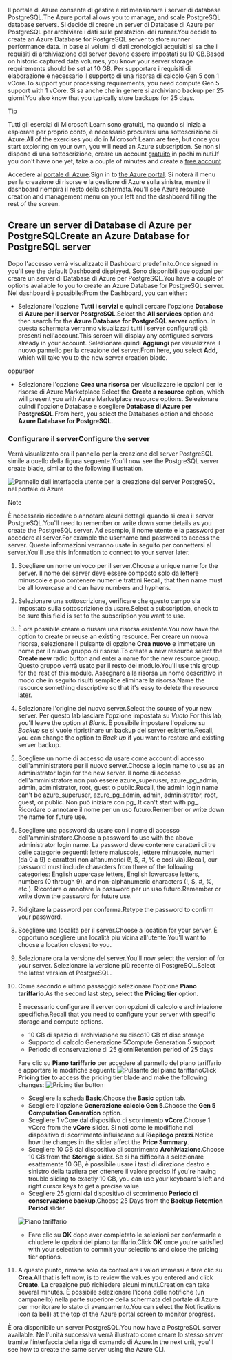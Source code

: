 <span data-ttu-id="18bcb-101">Il portale di Azure consente di gestire e ridimensionare i server di database PostgreSQL.</span><span class="sxs-lookup"><span data-stu-id="18bcb-101">The Azure portal allows you to manage, and scale PostgreSQL database servers.</span></span> <span data-ttu-id="18bcb-102">Si decide di creare un server di Database di Azure per PostgreSQL per archiviare i dati sulle prestazioni dei runner.</span><span class="sxs-lookup"><span data-stu-id="18bcb-102">You decide to create an Azure Database for PostgreSQL server to store runner performance data.</span></span> <span data-ttu-id="18bcb-103">In base ai volumi di dati cronologici acquisiti si sa che i requisiti di archiviazione del server devono essere impostati su 10 GB.</span><span class="sxs-lookup"><span data-stu-id="18bcb-103">Based on historic captured data volumes, you know your server storage requirements should be set at 10 GB.</span></span> <span data-ttu-id="18bcb-104">Per supportare i requisiti di elaborazione è necessario il supporto di una risorsa di calcolo Gen 5 con 1 vCore.</span><span class="sxs-lookup"><span data-stu-id="18bcb-104">To support your processing requirements, you need compute Gen 5 support with 1 vCore.</span></span> <span data-ttu-id="18bcb-105">Si sa anche che in genere si archiviano backup per 25 giorni.</span><span class="sxs-lookup"><span data-stu-id="18bcb-105">You also know that you typically store backups for 25 days.</span></span>

> [!TIP]
> <span data-ttu-id="18bcb-106">Tutti gli esercizi di Microsoft Learn sono gratuiti, ma quando si inizia a esplorare per proprio conto, è necessario procurarsi una sottoscrizione di Azure.</span><span class="sxs-lookup"><span data-stu-id="18bcb-106">All of the exercises you do in Microsoft Learn are free, but once you start exploring on your own, you will need an Azure subscription.</span></span> <span data-ttu-id="18bcb-107">Se non si dispone di una sottoscrizione, creare un account [gratuito](https://azure.microsoft.com/free/?WT.mc_id=A261C142F) in pochi minuti.</span><span class="sxs-lookup"><span data-stu-id="18bcb-107">If you don't have one yet, take a couple of minutes and create a [free account](https://azure.microsoft.com/free/?WT.mc_id=A261C142F).</span></span>

<span data-ttu-id="18bcb-108">Accedere al [portale di Azure](https://portal.azure.com?azure-portal=true).</span><span class="sxs-lookup"><span data-stu-id="18bcb-108">Sign in to [the Azure portal](https://portal.azure.com?azure-portal=true).</span></span> <span data-ttu-id="18bcb-109">Si noterà il menu per la creazione di risorse e la gestione di Azure sulla sinistra, mentre il dashboard riempirà il resto della schermata.</span><span class="sxs-lookup"><span data-stu-id="18bcb-109">You'll see Azure resource creation and management menu on your left and the dashboard filling the rest of the screen.</span></span>

## <a name="create-an-azure-database-for-postgresql-server"></a><span data-ttu-id="18bcb-110">Creare un server di Database di Azure per PostgreSQL</span><span class="sxs-lookup"><span data-stu-id="18bcb-110">Create an Azure Database for PostgreSQL server</span></span>

<span data-ttu-id="18bcb-111">Dopo l'accesso verrà visualizzato il Dashboard predefinito.</span><span class="sxs-lookup"><span data-stu-id="18bcb-111">Once signed in you'll see the default Dashboard displayed.</span></span> <span data-ttu-id="18bcb-112">Sono disponibili due opzioni per creare un server di Database di Azure per PostgreSQL.</span><span class="sxs-lookup"><span data-stu-id="18bcb-112">You have a couple of options available to you to create an Azure Database for PostgreSQL server.</span></span> <span data-ttu-id="18bcb-113">Nel dashboard è possibile:</span><span class="sxs-lookup"><span data-stu-id="18bcb-113">From the Dashboard, you can either:</span></span>

- <span data-ttu-id="18bcb-114">Selezionare l'opzione **Tutti i servizi** e quindi cercare l'opzione **Database di Azure per il server PostgreSQL**.</span><span class="sxs-lookup"><span data-stu-id="18bcb-114">Select the **All services** option and then search for the **Azure Database for PostgreSQL server** option.</span></span> <span data-ttu-id="18bcb-115">In questa schermata verranno visualizzati tutti i server configurati già presenti nell'account.</span><span class="sxs-lookup"><span data-stu-id="18bcb-115">This screen will display any configured servers already in your account.</span></span> <span data-ttu-id="18bcb-116">Selezionare quindi **Aggiungi** per visualizzare il nuovo pannello per la creazione del server.</span><span class="sxs-lookup"><span data-stu-id="18bcb-116">From here, you select **Add**, which will take you to the new server creation blade.</span></span>

<span data-ttu-id="18bcb-117">oppure</span><span class="sxs-lookup"><span data-stu-id="18bcb-117">or</span></span>

- <span data-ttu-id="18bcb-118">Selezionare l'opzione **Crea una risorsa** per visualizzare le opzioni per le risorse di Azure Marketplace.</span><span class="sxs-lookup"><span data-stu-id="18bcb-118">Select the **Create a resource** option, which will present you with Azure Marketplace resource options.</span></span> <span data-ttu-id="18bcb-119">Selezionare quindi l'opzione Database e scegliere **Database di Azure per PostgreSQL**.</span><span class="sxs-lookup"><span data-stu-id="18bcb-119">From here, you select the Databases option and choose **Azure Database for PostgreSQL**.</span></span>

### <a name="configure-the-server"></a><span data-ttu-id="18bcb-120">Configurare il server</span><span class="sxs-lookup"><span data-stu-id="18bcb-120">Configure the server</span></span>

<span data-ttu-id="18bcb-121">Verrà visualizzato ora il pannello per la creazione del server PostgreSQL simile a quello della figura seguente.</span><span class="sxs-lookup"><span data-stu-id="18bcb-121">You'll now see the PostgreSQL server create blade, similar to the following illustration.</span></span>

![Pannello dell'interfaccia utente per la creazione del server PostgreSQL nel portale di Azure](../media-draft/4-create-blade.png)

> [!NOTE]
> <span data-ttu-id="18bcb-123">È necessario ricordare o annotare alcuni dettagli quando si crea il server PostgreSQL.</span><span class="sxs-lookup"><span data-stu-id="18bcb-123">You'll need to remember or write down some details as you create the PostgreSQL server.</span></span> <span data-ttu-id="18bcb-124">Ad esempio, il nome utente e la password per accedere al server.</span><span class="sxs-lookup"><span data-stu-id="18bcb-124">For example the username and password to access the server.</span></span> <span data-ttu-id="18bcb-125">Queste informazioni verranno usate in seguito per connettersi al server.</span><span class="sxs-lookup"><span data-stu-id="18bcb-125">You'll use this information to connect to your server later.</span></span>

1. <span data-ttu-id="18bcb-126">Scegliere un nome univoco per il server.</span><span class="sxs-lookup"><span data-stu-id="18bcb-126">Choose a unique name for the server.</span></span> <span data-ttu-id="18bcb-127">Il nome del server deve essere composto solo da lettere minuscole e può contenere numeri e trattini.</span><span class="sxs-lookup"><span data-stu-id="18bcb-127">Recall, that then name must be all lowercase and can have numbers and hyphens.</span></span>

1. <span data-ttu-id="18bcb-128">Selezionare una sottoscrizione, verificare che questo campo sia impostato sulla sottoscrizione da usare.</span><span class="sxs-lookup"><span data-stu-id="18bcb-128">Select a subscription, check to be sure this field is set to the subscription you want to use.</span></span>

1. <span data-ttu-id="18bcb-129">È ora possibile creare o riusare una risorsa esistente.</span><span class="sxs-lookup"><span data-stu-id="18bcb-129">You now have the option to create or reuse an existing resource.</span></span> <span data-ttu-id="18bcb-130">Per creare un nuova risorsa, selezionare il pulsante di opzione **Crea nuovo** e immettere un nome per il nuovo gruppo di risorse.</span><span class="sxs-lookup"><span data-stu-id="18bcb-130">To create a new resource select the **Create new** radio button and enter a name for the new resource group.</span></span> <span data-ttu-id="18bcb-131">Questo gruppo verrà usato per il resto del modulo.</span><span class="sxs-lookup"><span data-stu-id="18bcb-131">You'll use this group for the rest of this module.</span></span> <span data-ttu-id="18bcb-132">Assegnare alla risorsa un nome descrittivo in modo che in seguito risulti semplice eliminare la risorsa.</span><span class="sxs-lookup"><span data-stu-id="18bcb-132">Name the resource something descriptive so that it's easy to delete the resource later.</span></span>

1. <span data-ttu-id="18bcb-133">Selezionare l'origine del nuovo server.</span><span class="sxs-lookup"><span data-stu-id="18bcb-133">Select the source of your new server.</span></span> <span data-ttu-id="18bcb-134">Per questo lab lasciare l'opzione impostata su _Vuoto_.</span><span class="sxs-lookup"><span data-stu-id="18bcb-134">For this lab, you'll leave the option at _Blank_.</span></span> <span data-ttu-id="18bcb-135">È possibile impostare l'opzione su _Backup_ se si vuole ripristinare un backup del server esistente.</span><span class="sxs-lookup"><span data-stu-id="18bcb-135">Recall, you can change the option to _Back up_ if you want to restore and existing server backup.</span></span>

1. <span data-ttu-id="18bcb-136">Scegliere un nome di accesso da usare come account di accesso dell'amministratore per il nuovo server.</span><span class="sxs-lookup"><span data-stu-id="18bcb-136">Choose a login name to use as an administrator login for the new server.</span></span> <span data-ttu-id="18bcb-137">Il nome di accesso dell'amministratore non può essere azure_superuser, azure_pg_admin, admin, administrator, root, guest o public.</span><span class="sxs-lookup"><span data-stu-id="18bcb-137">Recall, the admin login name can't be azure_superuser, azure_pg_admin, admin, administrator, root, guest, or public.</span></span> <span data-ttu-id="18bcb-138">Non può iniziare con pg_.</span><span class="sxs-lookup"><span data-stu-id="18bcb-138">It can't start with pg_.</span></span> <span data-ttu-id="18bcb-139">Ricordare o annotare il nome per un uso futuro.</span><span class="sxs-lookup"><span data-stu-id="18bcb-139">Remember or write down the name for future use.</span></span>

1. <span data-ttu-id="18bcb-140">Scegliere una password da usare con il nome di accesso dell'amministratore.</span><span class="sxs-lookup"><span data-stu-id="18bcb-140">Choose a password to use with the above administrator login name.</span></span> <span data-ttu-id="18bcb-141">La password deve contenere caratteri di tre delle categorie seguenti: lettere maiuscole, lettere minuscole, numeri (da 0 a 9) e caratteri non alfanumerici (!, $, #, % e così via).</span><span class="sxs-lookup"><span data-stu-id="18bcb-141">Recall, our password must include characters from three of the following categories: English uppercase letters, English lowercase letters, numbers (0 through 9), and non-alphanumeric characters (!, $, #, %, etc.).</span></span> <span data-ttu-id="18bcb-142">Ricordare o annotare la password per un uso futuro.</span><span class="sxs-lookup"><span data-stu-id="18bcb-142">Remember or write down the password for future use.</span></span>

1. <span data-ttu-id="18bcb-143">Ridigitare la password per conferma.</span><span class="sxs-lookup"><span data-stu-id="18bcb-143">Retype the password to confirm your password.</span></span>

1. <span data-ttu-id="18bcb-144">Scegliere una località per il server.</span><span class="sxs-lookup"><span data-stu-id="18bcb-144">Choose a location for your server.</span></span> <span data-ttu-id="18bcb-145">È opportuno scegliere una località più vicina all'utente.</span><span class="sxs-lookup"><span data-stu-id="18bcb-145">You'll want to choose a location closest to you.</span></span>

1. <span data-ttu-id="18bcb-146">Selezionare ora la versione del server.</span><span class="sxs-lookup"><span data-stu-id="18bcb-146">You'll now select the version of for your server.</span></span> <span data-ttu-id="18bcb-147">Selezionare la versione più recente di PostgreSQL.</span><span class="sxs-lookup"><span data-stu-id="18bcb-147">Select the latest version of PostgreSQL.</span></span>

1. <span data-ttu-id="18bcb-148">Come secondo e ultimo passaggio selezionare l'opzione **Piano tariffario**.</span><span class="sxs-lookup"><span data-stu-id="18bcb-148">As the second last step, select the **Pricing tier** option.</span></span>

    <span data-ttu-id="18bcb-149">È necessario configurare il server con opzioni di calcolo e archiviazione specifiche.</span><span class="sxs-lookup"><span data-stu-id="18bcb-149">Recall that you need to configure your server with specific storage and compute options.</span></span>

    - <span data-ttu-id="18bcb-150">10 GB di spazio di archiviazione su disco</span><span class="sxs-lookup"><span data-stu-id="18bcb-150">10 GB of disc storage</span></span>
    - <span data-ttu-id="18bcb-151">Supporto di calcolo Generazione 5</span><span class="sxs-lookup"><span data-stu-id="18bcb-151">Compute Generation 5 support</span></span>
    - <span data-ttu-id="18bcb-152">Periodo di conservazione di 25 giorni</span><span class="sxs-lookup"><span data-stu-id="18bcb-152">Retention period of 25 days</span></span>

    <span data-ttu-id="18bcb-153">Fare clic su **Piano tariffario** per accedere al pannello del piano tariffario e apportare le modifiche seguenti: ![Pulsante del piano tariffario](../media-draft/4-azure-db-pricing-tier-button.png)</span><span class="sxs-lookup"><span data-stu-id="18bcb-153">Click **Pricing tier** to access the pricing tier blade and make the following changes: ![Pricing tier button](../media-draft/4-azure-db-pricing-tier-button.png)</span></span>

    - <span data-ttu-id="18bcb-154">Scegliere la scheda **Basic**.</span><span class="sxs-lookup"><span data-stu-id="18bcb-154">Choose the **Basic** option tab.</span></span>
    - <span data-ttu-id="18bcb-155">Scegliere l'opzione **Generazione calcolo Gen 5**.</span><span class="sxs-lookup"><span data-stu-id="18bcb-155">Choose the **Gen 5 Computation Generation** option.</span></span>
    - <span data-ttu-id="18bcb-156">Scegliere 1 vCore dal dispositivo di scorrimento **vCore**.</span><span class="sxs-lookup"><span data-stu-id="18bcb-156">Choose 1 vCore from the **vCore** slider.</span></span> <span data-ttu-id="18bcb-157">Si noti come le modifiche nel dispositivo di scorrimento influiscano sul **Riepilogo prezzi**.</span><span class="sxs-lookup"><span data-stu-id="18bcb-157">Notice how the changes in the slider affect the **Price Summary**.</span></span>
    - <span data-ttu-id="18bcb-158">Scegliere 10 GB dal dispositivo di scorrimento **Archiviazione**.</span><span class="sxs-lookup"><span data-stu-id="18bcb-158">Choose 10 GB from the **Storage** slider.</span></span> <span data-ttu-id="18bcb-159">Se si ha difficoltà a selezionare esattamente 10 GB, è possibile usare i tasti di direzione destro e sinistro della tastiera per ottenere il valore preciso.</span><span class="sxs-lookup"><span data-stu-id="18bcb-159">If you're having trouble sliding to exactly 10 GB, you can use your keyboard's left and right cursor keys to get a precise value.</span></span>
    - <span data-ttu-id="18bcb-160">Scegliere 25 giorni dal dispositivo di scorrimento **Periodo di conservazione backup**.</span><span class="sxs-lookup"><span data-stu-id="18bcb-160">Choose 25 Days from the **Backup Retention Period** slider.</span></span>

    ![Piano tariffario](../media-draft/4-azure-db-pricing-tier.png)
    - <span data-ttu-id="18bcb-162">Fare clic su **OK** dopo aver completato le selezioni per confermarle e chiudere le opzioni del piano tariffario.</span><span class="sxs-lookup"><span data-stu-id="18bcb-162">Click **OK** once you're satisfied with your selection to commit your selections and close the pricing tier options.</span></span>

1. <span data-ttu-id="18bcb-163">A questo punto, rimane solo da controllare i valori immessi e fare clic su **Crea**.</span><span class="sxs-lookup"><span data-stu-id="18bcb-163">All that is left now, is to review the values you entered and click **Create**.</span></span> <span data-ttu-id="18bcb-164">La creazione può richiedere alcuni minuti.</span><span class="sxs-lookup"><span data-stu-id="18bcb-164">Creation can take several minutes.</span></span> <span data-ttu-id="18bcb-165">È possibile selezionare l'icona delle notifiche (un campanello) nella parte superiore della schermata del portale di Azure per monitorare lo stato di avanzamento.</span><span class="sxs-lookup"><span data-stu-id="18bcb-165">You can select the Notifications icon (a bell) at the top of the Azure portal screen to monitor progress.</span></span>

<span data-ttu-id="18bcb-166">È ora disponibile un server PostgreSQL.</span><span class="sxs-lookup"><span data-stu-id="18bcb-166">You now have a PostgreSQL server available.</span></span> <span data-ttu-id="18bcb-167">Nell'unità successiva verrà illustrato come creare lo stesso server tramite l'interfaccia della riga di comando di Azure.</span><span class="sxs-lookup"><span data-stu-id="18bcb-167">In the next unit, you'll see how to create the same server using the Azure CLI.</span></span>
